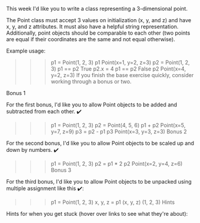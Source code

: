 This week I'd like you to write a class representing a 3-dimensional point.

The Point class must accept 3 values on initialization (x, y, and z) and have x, y, and z attributes. It must also have a helpful string representation. Additionally, point objects should be comparable to each other (two points are equal if their coordinates are the same and not equal otherwise).

Example usage:

>>> p1 = Point(1, 2, 3)
>>> p1
Point(x=1, y=2, z=3)
>>> p2 = Point(1, 2, 3)
>>> p1 == p2
True
>>> p2.x = 4
>>> p1 == p2
False
>>> p2
Point(x=4, y=2, z=3)
If you finish the base exercise quickly, consider working through a bonus or two.

Bonus 1

For the first bonus, I'd like you to allow Point objects to be added and subtracted from each other. ✔️

>>> p1 = Point(1, 2, 3)
>>> p2 = Point(4, 5, 6)
>>> p1 + p2
Point(x=5, y=7, z=9)
>>> p3 = p2 - p1
>>> p3
Point(x=3, y=3, z=3)
Bonus 2

For the second bonus, I'd like you to allow Point objects to be scaled up and down by numbers. ✔️

>>> p1 = Point(1, 2, 3)
>>> p2 = p1 * 2
>>> p2
Point(x=2, y=4, z=6)
Bonus 3

For the third bonus, I'd like you to allow Point objects to be unpacked using multiple assignment like this ✔️:

>>> p1 = Point(1, 2, 3)
>>> x, y, z = p1
>>> (x, y, z)
(1, 2, 3)
Hints

Hints for when you get stuck (hover over links to see what they're about):
